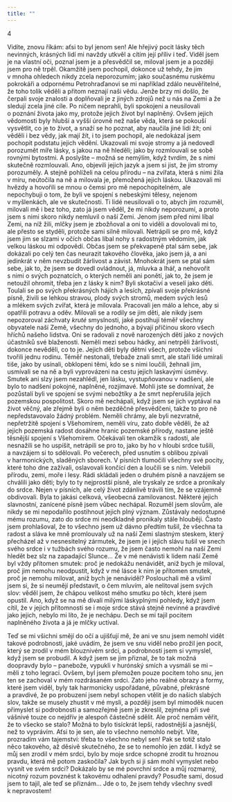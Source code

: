 ```yaml
---
title: ""
---
```


4

Vidíte, znovu říkám: aťsi to byl jenom sen! Ale hřejivý pocit lásky těch nevinných, krásných lidí mi navždy utkvěl a cítím její příliv i teď.
Viděl jsem je na vlastní oči, poznal jsem je a přesvědčil se, miloval jsem je a později jsem pro ně trpěl.
Okamžitě jsem pochopil, dokonce už tehdy, že jim v mnoha ohledech nikdy zcela neporozumím; jako současnému ruskému pokrokáři a odpornému Petrohraďanovi se mi například zdálo neuvěřitelné, že toho tolik věděli a přitom neznají naši vědu.
Jenže brzy mi došlo, že čerpali svoje znalosti a doplňovali je z jiných zdrojů než u nás na Zemi a že sledují zcela jiné cíle.
Po ničem neprahli, byli spokojeni a neusilovali o poznání života jako my, protože jejich život byl naplněný.
Ovšem jejich vědomosti byly hlubší a vyšší úrovně než naše věda, která se pokouší vysvětlit, co je to život, a snaží se ho poznat, aby naučila jiné lidi žít; oni věděli i bez vědy, jak mají žít, i to jsem pochopil, ale nedokázal jsem pochopit podstatu jejich vědění.
Ukazovali mi svoje stromy a já nedovedl porozumět míře lásky, s jakou na ně hleděli; jako by rozmlouvali se sobě rovnými bytostmi.
A poslyšte – možná se nemýlím, když tvrdím, že s nimi skutečně rozmlouvali.
Ano, objevili jejich jazyk a jsem si jist, že jim stromy porozuměly.
A stejně pohlíželi na celou přírodu – na zvířata, která s nimi žila v míru, neútočila na ně a milovala je, přemožená jejich láskou.
Ukazovali mi hvězdy a hovořili se mnou o čemsi pro mě nepochopitelném, ale nepochybuji o tom, že byli ve spojení s nebeskými tělesy, nejenom v myšlenkách, ale ve skutečnosti.
Ti lidé neusilovali o to, abych jim rozuměl, milovali mě i bez toho, zato já jsem věděl, že mi nikdy neporozumí, a proto jsem s nimi skoro nikdy nemluvil o naší Zemi.
Jenom jsem před nimi líbal Zemi, na níž žili, mlčky jsem je zbožňoval a oni to viděli a dovolovali mi to, ale přesto se styděli, protože sami silně milovali.
Netrápili se pro mě, když jsem jim se slzami v očích občas líbal nohy s radostným vědomím, jak velkou láskou mi odpovědí.
Občas jsem se překvapeně ptal sám sebe, jak dokázali po celý ten čas neurazit takového člověka, jako jsem já, a ani jedinkrát v něm nevzbudit žárlivost a závist.
Mnohokrát jsem se ptal sám sebe, jak to, že jsem se dovedl ovládnout, já, mluvka a lhář, a nehovořit s nimi o svých poznatcích, o kterých neměli ani ponětí, jak to, že jsem je netoužil ohromit, třeba jen z lásky k nim? Byli skotačiví a veselí jako děti.
Toulali se po svých překrásných hájích a lesích, zpívali svoje překrásné písně, živili se lehkou stravou, plody svých stromů, medem svých lesů a mlékem svých zvířat, která je milovala.
Pracovali jen málo a lehce, aby si opatřili potravu a oděv.
Milovali se a rodily se jim děti, ale nikdy jsem nepozoroval záchvaty _kruté_ smyslnosti, jaké postihují téměř všechny obyvatele naší Země, všechny do jednoho, a bývají příčinou skoro všech hříchů našeho lidstva.
Oni se radovali z nově narozených dětí jako z nových účastníků své blaženosti.
Neměli mezi sebou hádky, ani netrpěli žárlivostí, dokonce nevěděli, co to je.
Jejich děti byly dětmi všech, protože všichni tvořili jednu rodinu.
Téměř nestonali, třebaže znali smrt, ale staří lidé umírali tiše, jako by usínali, obklopeni těmi, kdo se s nimi loučili, žehnali jim, usmívali se na ně a byli vyprovázeni na cestu jejich laskavými úsměvy.
Smutek ani slzy jsem nezahlédl, jen lásku, vystupňovanou v nadšení, ale bylo to nadšení pokojné, naplněné, rozjímavé.
Mohli jste se domnívat, že pozůstalí byli ve spojení se svými nebožtíky a že smrt nepřerušila jejich pozemskou pospolitost.
Skoro mě nechápali, když jsem se jich vyptával na život věčný, ale zřejmě byli o něm bezděčně přesvědčeni, takže to pro ně nepředstavovalo žádný problém.
Neměli chrámy, ale byli nezvratně, nepřetržitě spojení s Všehomírem, neměli víru, zato dobře věděli, že až jejich pozemská radost dosáhne hranic pozemské přírody, nastane ještě těsnější spojení s Všehomírem.
Očekávali ten okamžik s radostí, ale nesnažili se ho uspíšit, netrápili se pro to, jako by ho v hloubi srdce tušili, a navzájem si to sdělovali.
Po večerech, před usnutím s oblibou zpívali v harmonických, sladěných sborech.
V písních tlumočili všechny své pocity, které toho dne zažívali, oslavovali končící den a loučili se s ním.
Velebili přírodu, zemi, moře i lesy.
Rádi skládali jeden o druhém písně a navzájem se chválili jako děti; byly to ty nejprostší písně, ale tryskaly ze srdce a pronikaly do srdce.
Nejen v písních, ale celý život zdánlivě trávili tím, že se vzájemně obdivovali.
Byla to jakási celková, všeobecná zamilovanost.
Některé jejich slavnostní, zanícené písně jsem vůbec nechápal.
Rozuměl jsem slovům, ale nikdy se mi nepodařilo postihnout jejich plný význam.
Zůstávaly nedostupné mému rozumu, zato do srdce mi neodkladně pronikaly stále hlouběji.
Často jsem prohlašoval, že to všechno jsem už dávno předtím tušil, že všechna ta radost a sláva ke mně promlouvaly už na naší Zemi slastným steskem, který přecházel až v nesnesitelný zármutek, že jsem je i jejich slávu tušil ve snech svého srdce i v tužbách svého rozumu, že jsem často nemohl na naší Zemi hledět bez slz na zapadající Slunce… Že v mé nenávisti k lidem naší Země byl vždy přítomen smutek: proč je nedokážu nenávidět, aniž bych je miloval, proč jim nemohu neodpustit, když v mé lásce k nim je přítomen smutek, proč je nemohu milovat, aniž bych je nenáviděl? Poslouchali mě a všiml jsem si, že si neumějí představit, o čem mluvím, ale nelitoval jsem svých slov: věděl jsem, že chápou velikost mého smutku po těch, které jsem opustil.
Ano, když se na mě dívali milými láskyplnými pohledy, když jsem cítil, že v jejich přítomnosti se i moje srdce stává stejně nevinné a pravdivé jako jejich, nebylo mi líto, že je nechápu.
Dech se mi tajil pocitem naplněného života a já je mlčky uctíval.

Teď se mi všichni smějí do očí a ujišťují mě, že ani ve snu jsem nemohl vidět takové podrobnosti, jaké uvádím, že jsem ve snu viděl nebo prožil jen pocit, který se zrodil v mém blouznivém srdci, a podrobnosti jsem si vymyslel, když jsem se probudil.
A když jsem se jim přiznal, že to tak možná doopravdy bylo – panebože, vypukli v hurónský smích a vysmáli se mi – měli z toho legraci.
Ovšem, byl jsem přemožen pouze pocitem toho snu, jen ten se zachoval v mém rozdrásaném srdci.
Zato jeho reálné obrazy a formy, které jsem viděl, byly tak harmonicky uspořádané, půvabné, překrásné a pravdivé, že po probuzení jsem nebyl schopen vtělit je do našich slabých slov, takže se musely zhustit v mé mysli, a později jsem byl mimoděk nucen přimyslet si podrobnosti a samozřejmě jsem je zkreslil, zejména při své vášnivé touze co nejdřív je alespoň částečně sdělit.
Ale proč nemám věřit, že to všecko se stalo? Možná to bylo tisíckrát lepší, radostnější a jasnější, než to vyprávím.
Aťsi to je sen, ale to všechno nemohlo nebýt.
Víte, prozradím vám tajemství: třeba to všechno nebyl sen! Pak se totiž stalo něco takového, až děsivě skutečného, že se to nemohlo jen zdát.
I když se můj sen zrodil v mém srdci, bylo by moje srdce schopné zrodit tu hroznou pravdu, která mě potom zaskočila? Jak bych si ji sám mohl vymyslet nebo vysnít ve svém srdci? Dokázalo by se mé povrchní srdce a můj rozmarný, nicotný rozum povznést k takovému odhalení pravdy?
Posuďte sami, dosud jsem to tajil, ale teď se přiznám… Jde o to, že jsem tehdy všechny svedl k nepravostem!